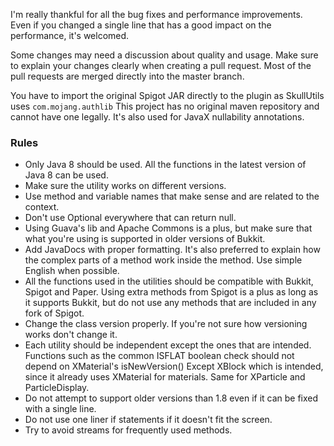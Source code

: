 I'm really thankful for all the bug fixes and performance improvements.\
Even if you changed a single line that has a good impact on the performance, it's welcomed. 

Some changes may need a discussion about quality and usage.
Make sure to explain your changes clearly when creating a pull request.
Most of the pull requests are merged directly into the master branch.

You have to import the original Spigot JAR directly to the plugin as SkullUtils uses `com.mojang.authlib`
This project has no original maven repository and cannot have one legally.
It's also used for JavaX nullability annotations.

### Rules
* Only Java 8 should be used. All the functions in the latest version of Java 8 can be used.
* Make sure the utility works on different versions.
* Use method and variable names that make sense and are related to the context.
* Don't use Optional everywhere that can return null.
* Using Guava's lib and Apache Commons is a plus, but make sure that what you're using is supported in
older versions of Bukkit.
* Add JavaDocs with proper formatting. It's also preferred to explain how the complex parts of a method work
inside the method. Use simple English when possible.
* All the functions used in the utilities should be compatible with Bukkit, Spigot and Paper.
Using extra methods from Spigot is a plus as long as it supports Bukkit, but do not use any methods that are included in any fork of Spigot.
* Change the class version properly. If you're not sure how versioning works don't change it.
* Each utility should be independent except the ones that are intended.
Functions such as the common ISFLAT boolean check should not depend on XMaterial's isNewVersion() Except
XBlock which is intended, since it already uses XMaterial for materials. Same for XParticle and ParticleDisplay.
* Do not attempt to support older versions than 1.8 even if it can be fixed with a single line.
* Do not use one liner if statements if it doesn't fit the screen.
* Try to avoid streams for frequently used methods.